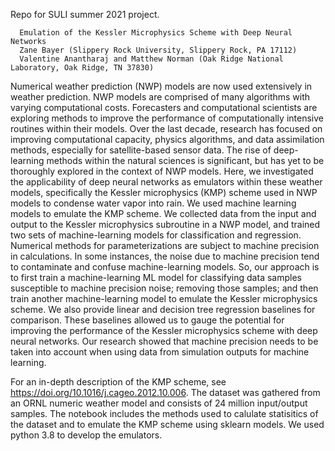 
Repo for SULI summer 2021 project. 

      Emulation of the Kessler Microphysics Scheme with Deep Neural Networks
      Zane Bayer (Slippery Rock University, Slippery Rock, PA 17112)
      Valentine Anantharaj and Matthew Norman (Oak Ridge National Laboratory, Oak Ridge, TN 37830)

Numerical weather prediction (NWP) models are now used extensively in weather prediction. NWP models are comprised of many algorithms with varying computational costs. Forecasters and computational scientists are exploring methods to improve the performance of computationally intensive routines within their models. Over the last decade, research has focused on improving computational capacity, physics algorithms, and data assimilation methods, especially for satellite-based sensor data. The rise of deep-learning methods within the natural sciences is significant, but has yet to be thoroughly explored in the context of NWP models. Here, we investigated the applicability of deep neural networks as emulators within these weather models, specifically the Kessler microphysics (KMP) scheme used in NWP models to condense water vapor into rain. We used machine learning models to emulate the KMP scheme. We collected data from the input and output to the Kessler microphysics  subroutine in a NWP model, and trained two sets of machine-learning models for classification and regression. Numerical methods for parameterizations are subject to machine precision in calculations. In some instances, the noise due to machine precision tend to contaminate and confuse machine-learning models. So, our approach is to first train a machine-learning ML model for classifying data samples susceptible to machine precision noise; removing those samples; and then train another machine-learning model to emulate the Kessler microphysics scheme. We also provide linear and decision tree regression baselines for comparison. These baselines allowed us to gauge the potential for improving the performance of the Kessler microphysics  scheme with deep neural networks. Our research showed that machine precision needs to be taken into account when using data from simulation outputs for machine learning.


For an in-depth description of the KMP scheme, see https://doi.org/10.1016/j.cageo.2012.10.006. The dataset was gathered from an ORNL numeric weather model and consists of 24 million input/output samples. The notebook includes the methods used to calulate statisitics of the dataset and to emulate the KMP scheme using sklearn models. We used python 3.8 to develop the emulators.
